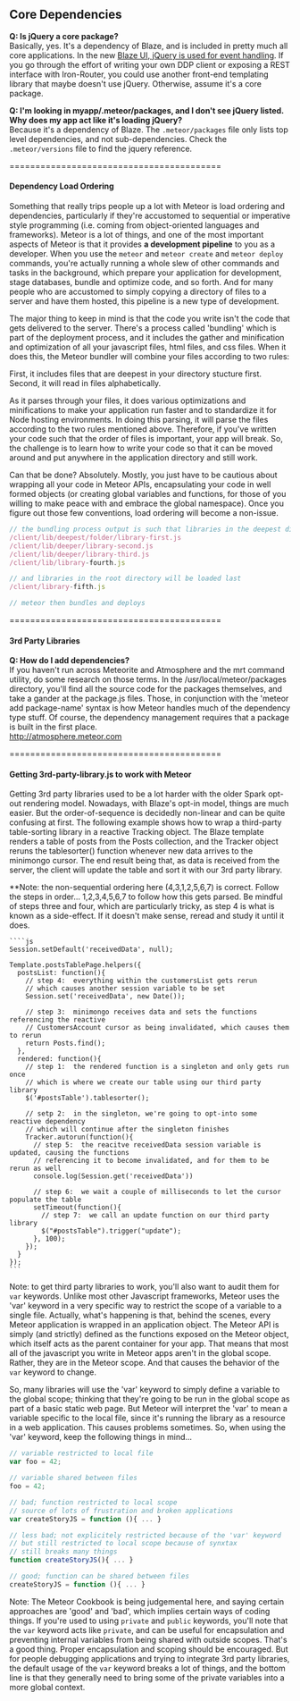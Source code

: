 ## Core Dependencies  

**Q:  Is jQuery a core package?**  
Basically, yes.  It's a dependency of Blaze, and is included in pretty much all core applications.  In the new [Blaze UI, jQuery is used for event handling](https://github.com/meteor/meteor/wiki/Using-Blaze#events-use-jquery). If you go through the effort of writing your own DDP client or exposing a REST interface with Iron-Router, you could use another front-end templating library that maybe doesn't use jQuery.  Otherwise, assume it's a core package.

**Q:  I'm looking in myapp/.meteor/packages, and I don't see jQuery listed.  Why does my app act like it's loading jQuery?**  
Because it's a dependency of Blaze.  The ``.meteor/packages`` file only lists top level dependencies, and not sub-dependencies.  Check the ``.meteor/versions`` file to find the jquery reference.

=========================================
#### Dependency Load Ordering

Something that really trips people up a lot with Meteor is load ordering and dependencies, particularly if they're accustomed to sequential or imperative style programming (i.e. coming from object-oriented languages and frameworks).  Meteor is a lot of things, and one of the most important aspects of Meteor is that it provides **a development pipeline** to you as a developer.  When you use the ``meteor`` and ``meteor create`` and ``meteor deploy`` commands, you're actually running a whole slew of other commands and tasks in the background, which prepare your application for development, stage databases, bundle and optimize code, and so forth.  And for many people who are accustomed to simply copying a directory of files to a server and have them hosted, this pipeline is a new type of development.

The major thing to keep in mind is that the code you write isn't the code that gets delivered to the server.  There's a process called 'bundling' which is part of the deployment process, and it includes the gather and minification and optimization of all your javascript files, html files, and css files.  When it does this, the Meteor bundler will combine your files according to two rules:  

First, it includes files that are deepest in your directory stucture first.  
Second, it will read in files alphabetically.

As it parses through your files, it does various optimizations and minifications to make your application run faster and to standardize it for Node hosting environments.  In doing this parsing, it will parse the files according to the two rules mentioned above.  Therefore, if you've written your code such that the order of files is important, your app will break.  So, the challenge is to learn how to write your code so that it can be moved around and put anywhere in the application directory and still work.  

Can that be done?  Absolutely.  Mostly, you just have to be cautious about wrapping all your code in Meteor APIs, encapsulating your code in well formed objects (or creating global variables and functions, for those of you willing to make peace with and embrace the global namespace).  Once you figure out those few conventions, load ordering will become a non-issue.

````js
// the bundling process output is such that libraries in the deepest directories will be loaded first    
/client/lib/deepest/folder/library-first.js  
/client/lib/deeper/library-second.js  
/client/lib/deeper/library-third.js  
/client/lib/library-fourth.js  

// and libraries in the root directory will be loaded last
/client/library-fifth.js  

// meteor then bundles and deploys
````
=========================================
#### 3rd Party Libraries    

**Q:  How do I add dependencies?**  
If you haven't run across Meteorite and Atmosphere and the mrt command utility, do some research on those terms.  In the /usr/local/meteor/packages directory, you'll find all the source code for the packages themselves, and take a gander at the package.js files.  Those, in conjunction with the 'meteor add package-name' syntax is how Meteor handles much of the dependency type stuff.  Of course, the dependency management requires that a package is built in the first place.  
http://atmosphere.meteor.com  

=========================================
#### Getting 3rd-party-library.js to work with Meteor  

Getting 3rd party libraries used to be a lot harder with the older Spark opt-out rendering model.  Nowadays, with Blaze's opt-in model, things are much easier.  But the order-of-sequence is decidedly non-linear and can be quite confusing at first.  The following example shows how to wrap a third-party table-sorting library in a reactive Tracking object.  The Blaze template renders a table of posts from the Posts collection, and the Tracker object reruns the tablesorter() function whenever new data arrives to the minimongo cursor.  The end result being that, as data is received from the server, the client will update the table and sort it with our 3rd party library.

**Note:  the non-sequential ordering here (4,3,1,2,5,6,7) is correct.  Follow the steps in order...  1,2,3,4,5,6,7 to follow how this gets parsed. Be mindful of steps three and four, which are particularly tricky, as step 4 is what is known as a side-effect.  If it doesn't make sense, reread and study it until it does.

    ````js
    Session.setDefault('receivedData', null);
    
    Template.postsTablePage.helpers({
      postsList: function(){
        // step 4:  everything within the customersList gets rerun
        // which causes another session variable to be set
        Session.set('receivedData', new Date());
        
        // step 3:  minimongo receives data and sets the functions referencing the reactive
        // CustomersAccount cursor as being invalidated, which causes them to rerun
        return Posts.find();
      },
      rendered: function(){
        // step 1:  the rendered function is a singleton and only gets run once
        // which is where we create our table using our third party library
        $('#postsTable').tablesorter();
        
        // setp 2:  in the singleton, we're going to opt-into some reactive dependency
        // which will continue after the singleton finishes
        Tracker.autorun(function(){
          // step 5:  the reacitve receivedData session variable is updated, causing the functions
          // referencing it to become invalidated, and for them to be rerun as well
          console.log(Session.get('receivedData'))
          
          // step 6:  we wait a couple of milliseconds to let the cursor populate the table
          setTimeout(function(){
            // step 7:  we call an update function on our third party library
            $("#postsTable").trigger("update");
          }, 100);
        });
      }
    });
    ```



Note: to get third party libraries to work, you'll also want to audit them for `var` keywords.  Unlike most other Javascript frameworks, Meteor uses the 'var' keyword in a very specific way to restrict the scope of a variable to a single file.  Actually, what's happening is that, behind the scenes, every Meteor application is wrapped in an application object.  The Meteor API is simply (and strictly) defined as the functions exposed on the Meteor object, which itself acts as the parent container for your app.  That means that most all of the javascript you write in Meteor apps aren't in the global scope.  Rather, they are in the Meteor scope.  And that causes the behavior of the `var` keyword to change.  

So, many libraries will use the 'var' keyword to simply define a variable to the global scope; thinking that they're going to be run in the global scope as part of a basic static web page.  But Meteor will interpret the 'var' to mean a variable specific to the local file, since it's running the library as a resource in a web application.  This causes problems sometimes.  So, when using the 'var' keyword, keep the following things in mind...

````js
// variable restricted to local file
var foo = 42;

// variable shared between files
foo = 42;

// bad; function restricted to local scope
// source of lots of frustration and broken applications
var createStoryJS = function (){ ... }

// less bad; not explicitely restricted because of the 'var' keyword
// but still restricted to local scope because of synxtax
// still breaks many things
function createStoryJS(){ ... }

// good; function can be shared between files
createStoryJS = function (){ ... }
````

Note:  The Meteor Cookbook is being judgemental here, and saying certain approaches are 'good' and 'bad', which implies certain ways of coding things.  If you're used to using ``private`` and ``public`` keywords, you'll note that the ``var`` keyword acts like ``private``, and can be useful for encapsulation and preventing internal variables from being shared with outside scopes.  That's a good thing.   Proper encapsulation and scoping should be encouraged.  But for people debugging applications and trying to integrate 3rd party libraries, the default usage of the ``var`` keyword breaks a lot of things, and the bottom line is that they generally need to bring some of the private variables into a more global context.
